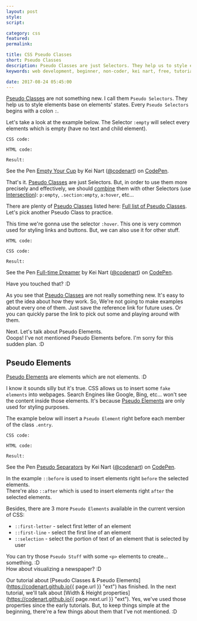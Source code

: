 ```yaml
---
layout: post
style:
script:

category: css
featured:
permalink:

title: CSS Pseudo Classes
short: Pseudo Classes
description: Pseudo Classes are just Selectors. They help us to style elements base on elements' states. <br>For example, we can make a link look different when it is hovered. <br>Let's talk about these amazing Selectors.
keywords: web development, beginner, non-coder, kei nart, free, tutorial, coding, programming, code nart, html, css, pseudo classes

date: 2017-08-24 05:45:00
---
```


[Pseudo Classes](https://www.w3schools.com/css/css_pseudo_classes.asp "ext")
are not something new. I call them `Pseudo Selectors`. They help us to style
elements base on elements' states. Every `Pseudo Selectors` begins with a colon `:`.

Let's take a look at the example below. The Selector `:empty` will select every
elements which is empty (have no text and child element).

`CSS code:`
<script src="https://gist.github.com/codenart/5643dd3c4db3fd8851f8abcf41fcdc58.js">
</script>

`HTML code:`
<script src="https://gist.github.com/codenart/32f0b6a816a991f70c5735c8770bc7f4.js">
</script>

`Result:`

<p data-height="500" data-theme-id="light" data-slug-hash="Jrbayp"
   data-default-tab="result" data-user="codenart" data-embed-version="2"
   data-pen-title="Empty Your Cup" class="codepen">
   See the Pen <a href="https://codepen.io/codenart/pen/Jrbayp/">Empty Your Cup</a>
   by Kei Nart (<a href="https://codepen.io/codenart">@codenart</a>) on
   <a href="https://codepen.io">CodePen</a>.
</p>
<script async src="https://production-assets.codepen.io/assets/embed/ei.js"></script>

That's it.
[Pseudo Classes](https://www.w3schools.com/css/css_pseudo_classes.asp "ext")
are just Selectors. But, in order to use them more precisely and effectively, we
should
[combine](https://codenart.github.io/css/2017/08/24/css-7-combining-selectors.html#1-union--intersection "ext")
them with other Selectors (use
   [Intersection](https://codenart.github.io/css/2017/08/24/css-7-combining-selectors.html#1-union--intersection "ext")):
`p:empty`, `.section:empty`, `a:hover`, etc...

There are plenty of
[Pseudo Classes](https://www.w3schools.com/css/css_pseudo_classes.asp "ext")
listed here:
[Full list of Pseudo Classes](https://www.w3schools.com/css/css_pseudo_classes.asp "ext").
Let's pick another Pseudo Class to practice.

This time we're gonna use the selector `:hover`. This one is very common used
for styling links and buttons. But, we can also use it for other stuff.

`HTML code:`
<script src="https://gist.github.com/codenart/086b1dcc5bf29eea1dec26cedcb8a906.js">
</script>

`CSS code:`
<script src="https://gist.github.com/codenart/edf0e5dfa5ccd7fb8ce0642f6239e7d3.js">
</script>

`Result:`

<p data-height="500" data-theme-id="light" data-slug-hash="xXRajW"
   data-default-tab="result" data-user="codenart" data-embed-version="2"
   data-pen-title="Full-time Dreamer" class="codepen">
   See the Pen <a href="https://codepen.io/codenart/pen/xXRajW/">Full-time Dreamer</a>
   by Kei Nart (<a href="https://codepen.io/codenart">@codenart</a>) on
   <a href="https://codepen.io">CodePen</a>.
</p>
<script async src="https://production-assets.codepen.io/assets/embed/ei.js"></script>

Have you touched that? :D  

As you see that
[Pseudo Classes](https://www.w3schools.com/css/css_pseudo_classes.asp "ext") are
not really something new. It's easy to get the idea about how they work. So,
We're not going to make examples about every one of them. Just save the reference
link for future uses. Or you can quickly parse the link to pick out some and
playing around with them.

Next. Let's talk about Pseudo Elements.  
Ooops! I've not mentioned Pseudo Elements before. I'm sorry for this sudden plan. :D

## Pseudo Elements

[Pseudo Elements](https://www.w3schools.com/css/css_pseudo_elements.asp "ext")
are elements which are not elements. :D

I know it sounds silly but it's true. CSS allows us to insert some `fake elements`
into webpages. Search Engines like Google, Bing, etc... won't see the content
inside those elements. It's because
[Pseudo Elements](https://www.w3schools.com/css/css_pseudo_elements.asp "ext")
are only used for styling purposes.

The example below will insert a `Pseudo Element` right before each member of
the class `.entry`.

`CSS code:`
<script src="https://gist.github.com/codenart/683213000907ad807e637d4a108de6c1.js">
</script>

`HTML code:`
<script src="https://gist.github.com/codenart/10b094a41a289c4334e5549d67e98977.js">
</script>

`Result:`

<p data-height="500" data-theme-id="light" data-slug-hash="GMNXXb"
   data-default-tab="result" data-user="codenart" data-embed-version="2"
   data-pen-title="Pseudo Separators" class="codepen">
   See the Pen <a href="https://codepen.io/codenart/pen/GMNXXb/">Pseudo Separators</a>
   by Kei Nart (<a href="https://codepen.io/codenart">@codenart</a>) on
   <a href="https://codepen.io">CodePen</a>.
</p>
<script async src="https://production-assets.codepen.io/assets/embed/ei.js"></script>

In the example `::before` is used to insert elements right `before` the selected elements.  
There're also `::after` which is used to insert elements right `after` the selected elements.  

Besides, there are 3 more `Pseudo Elements` available in the current version of
CSS:

- `::first-letter` - select first letter of an element
- `::first-line` - select the first line of an element
- `::selection` - select the portion of text of an element that is selected by user

You can try those `Pseudo Stuff` with some `<p>` elements to create... something. :D  
How about visualizing a newspaper? :D  

Our tutorial about
[Pseudo Classes & Pseudo Elements](https://codenart.github.io{{ page.url }} "ext")
has finished. In the next tutorial, we'll talk about
[Width & Height properties](https://codenart.github.io{{ page.next.url }} "ext").
Yes, we've used those properties since the early tutorials. But, to keep things
simple at the beginning, there're a few things about them that I've not mentioned. :D
